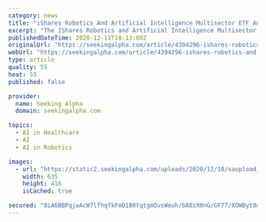 ```yaml
---
category: news
title: "iShares Robotics And Artificial Intelligence Multisector ETF And Vanguard Mid-Cap Growth ETF: Taking Profit While Remaining Invested"
excerpt: "The IShares Robotics and Artificial Intelligence Multisector ETF (IRBO) has delivered a strong performance during the last year."
publishedDateTime: 2020-12-11T18:13:00Z
originalUrl: "https://seekingalpha.com/article/4394296-ishares-robotics-and-artificial-intelligence-multisector-etf-and-vanguard-mid-cap-growth-etf"
webUrl: "https://seekingalpha.com/article/4394296-ishares-robotics-and-artificial-intelligence-multisector-etf-and-vanguard-mid-cap-growth-etf"
type: article
quality: 55
heat: 55
published: false

provider:
  name: Seeking Alpha
  domain: seekingalpha.com

topics:
  - AI in Healthcare
  - AI
  - AI in Robotics

images:
  - url: "https://static2.seekingalpha.com/uploads/2020/12/10/saupload_e340f77a9873d2e7e75d96ca51dd570e.png"
    width: 635
    height: 416
    isCached: true

secured: "8iA6BBPqjwAcW7lfhqfkFmQ1B0YqtgmOvsWeuh/bA8zX0nG/GF77/XOWByt8qRplpxn4q9xPk0jDIiV3vW6asixaguylEGjKQs1B9MG0+VwPJTyywS2zKigyv/MG3nfYgG+ggBBvo5/CrilLuayEavbmoi/DEtG9PCFRi2GsTjYIOus54PfzQSuQa0A48uqdXVdGqU86crjISIrQJkQ0/vXlYrtb2x4OFH1/u0IuRuOXeSlRECwxr9oC512WcPiQ0R3Pov8YIYDTPC0SLgc/mM1UQA3TXgbo56fqjk60vBeYBguB5f5nCV/KyDK/F93QAMLDewXYvnZYaYle+e78Jk4J0csMxBv3cdARhT19iDY=;0KvzJK8eWdqq9Dw4ZCd22Q=="
---
```


